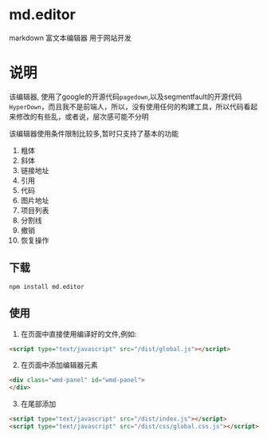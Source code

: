 # md.editor
markdown 富文本编辑器 用于网站开发

# 说明
该编辑器, 使用了google的开源代码`pagedown`,以及segmentfault的开源代码`HyperDown`，而且我不是前端人，所以，没有使用任何的构建工具，所以代码看起来修改的有些乱，或者说，层次感可能不分明

该编辑器使用条件限制比较多,暂时只支持了基本的功能

1. 粗体
2. 斜体
3. 链接地址
4. 引用
5. 代码
6. 图片地址
7. 项目列表
8. 分割线
9. 撤销
10. 恢复操作

## 下载

```shell
npm install md.editor
```

## 使用
1. 在页面中直接使用编译好的文件,例如:
```html
<script type="text/javascript" src="/dist/global.js"></script>
```

2. 在页面中添加编辑器元素
```html
<div class="wmd-panel" id="wmd-panel">
</div>
```

3. 在尾部添加
```html
<script type="text/javascript" src="/dist/index.js"></script>
<script type="text/javascript" src="/dist/css/global.css.js"></script>
```

